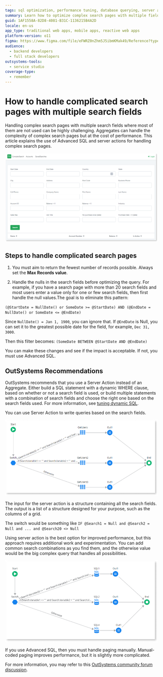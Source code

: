 ```yaml
---
tags: sql optimization, performance tuning, database querying, server actions, advanced sql
summary: Learn how to optimize complex search pages with multiple fields using Advanced SQL and server actions in OutSystems 11 (O11).
guid: 1AF1558A-82D8-4081-B31C-1136215B4A2D
locale: en-us
app_type: traditional web apps, mobile apps, reactive web apps
platform-version: o11
figma: https://www.figma.com/file/eFWRZ0nZhm5J5ibmKMak49/Reference?type=design&node-id=2755%3A3078&mode=design&t=Ix2yojgoXorQvo4C-1
audience:
  - backend developers
  - full stack developers
outsystems-tools:
  - service studio
coverage-type:
  - remember
---
```


# How to handle complicated search pages with multiple search fields

Handling complex search pages with multiple search fields where most of them are not used can be highly challenging. Aggregates can handle the complexity of complex search pages but at the cost of performance. This article explains the use of Advanced SQL and server actions for handling complex search pages.

![Screenshot of a complex search page with multiple search fields](images/complex-search-ss.png "Complex Search Page Screenshot")

## Steps to handle complicated search pages

1. You must aim to return the fewest number of records possible. Always set the **Max Records value**.

1. Handle the nulls in the search fields before optimizing the query. For example, if you have a search page with more than 20 search fields and most users enter a value only for one or few search fields, then first handle the null values.The goal is to eliminate this pattern:

`(@StartDate = NullDate() or SomeDate >= @StartDate) AND (@EndDate = NullDate() or SomeDate <= @EndDate)`

Since `NullDate() = Jan 1, 1900`, you can ignore that. If `@EndDate` is Null, you can set it to the greatest possible date for the field, for example, `Dec 31, 3000`.

Then this filter becomes:
`(SomeDate BETWEEN @StartDate AND @EndDate)`

You can make these changes and see if the impact is acceptable. If not, you must use Advanced SQL.

## OutSystems Recommendations

OutSystems recommends that you use a Server Action instead of an Aggregate. Either build a SQL statement with a dynamic WHERE clause, based on whether or not a search field is used, or build multiple statements with a combination of search fields and choose the right one based on the search fields used. For more information, see [tuning dynamic SQL](https://www.brentozar.com/archive/2019/01/tuning-dynamic-sql-by-hand-with-short-circuits/).

You can use Server Action to write queries based on the search fields.

![Screenshot showing the use of aggregates in search functionality](images/search-with-aggrigate-ss.png "Search with Aggregate Screenshot")

The input for the server action is a structure containing all the search fields. The output is a  list of a structure designed for your purpose, such as the columns of a grid.

The switch would be something like `IF @Search1 = Null and @Search2 = Null and ... and @Search20 <> Null`

Using server action is the best option for improved performance, but this approach requires additional work and experimentation. You can add common search combinations as you find them, and the otherwise value would be the big complex query that handles all possibilities.

![Screenshot illustrating the use of Advanced SQL in search operations](images/search-with-adSQL-ss.png "Search with Advanced SQL Screenshot")

If you use Advanced SQL, then you must handle paging manually. Manual-coded paging improves performance, but it is slightly more complicated.

For more information, you may refer to this [OutSystems community forum discussion](https://www.outsystems.com/forums/discussion/56770/sql-offset-and-os-pagination/).
